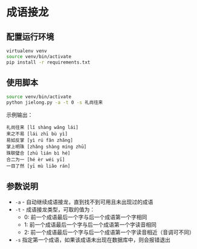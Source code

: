 成语接龙
========

配置运行环境
------------

```bash
virtualenv venv
source venv/bin/activate
pip install -r requirements.txt
```

使用脚本
--------

```bash
source venv/bin/activate
python jielong.py -a -t 0 -s 礼尚往来
```

示例输出：
```
礼尚往来 [lǐ shàng wǎng lái]
来之不易 [lái zhī bù yì]
易如反掌 [yì rú fǎn zhǎng]
掌上明珠 [zhǎng shàng míng zhū]
珠联璧合 [zhū lián bì hé]
合二为一 [hé èr wéi yī]
一目了然 [yī mù liǎo rán]
```

参数说明
--------

* `-a` - 自动继续成语接龙，直到找不到可用且未出现过的成语
* `-t` - 成语接龙类型，可取的值为：
    * 0: 前一个成语最后一个字与后一个成语第一个字相同
    * 1: 前一个成语最后一个字与后一个成语第一个字读音相同
    * 2: 前一个成语最后一个字与后一个成语第一个字读音相近（音调可不同）
* `-s`  指定第一个成语，如果该成语未出现在数据库中，则会报错退出
